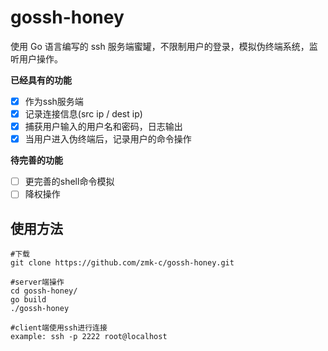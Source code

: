# gossh-honey

使用 Go 语言编写的 ssh 服务端蜜罐，不限制用户的登录，模拟伪终端系统，监听用户操作。

**已经具有的功能**

- [x] 作为ssh服务端
- [x] 记录连接信息(src ip / dest ip)  
- [x] 捕获用户输入的用户名和密码，日志输出
- [x] 当用户进入伪终端后，记录用户的命令操作

**待完善的功能**
- [ ] 更完善的shell命令模拟
- [ ] 降权操作

## 使用方法

```
#下载
git clone https://github.com/zmk-c/gossh-honey.git

#server端操作
cd gossh-honey/
go build
./gossh-honey

#client端使用ssh进行连接
example: ssh -p 2222 root@localhost
```

